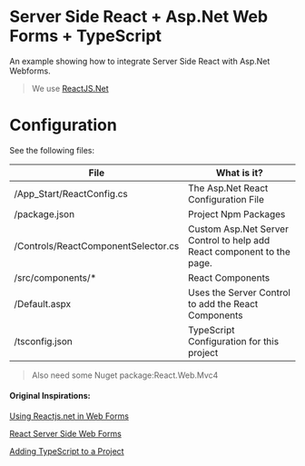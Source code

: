 ﻿# Server Side React + Asp.Net Web Forms + TypeScript
An example showing how to integrate Server Side React with Asp.Net Webforms.



> We use [ReactJS.Net](https://reactjs.net/)


# Configuration

See the following files:

File                                    |   What is it?           
---                                     |   ---              
/App_Start/ReactConfig.cs               |   The Asp.Net React Configuration File   
/package.json                           |   Project Npm Packages
/Controls/ReactComponentSelector.cs     |   Custom Asp.Net Server Control to help add React component to the page.
/src/components/*                       |   React Components
/Default.aspx                           |   Uses the Server Control to add the React Components
/tsconfig.json                          |   TypeScript Configuration for this project       

> Also need some Nuget package:React.Web.Mvc4



#### Original Inspirations:

[Using Reactjs.net in Web Forms](http://xabikos.com/2015/03/18/Using-Reactjs-net-in-Web-Forms/)

[React Server Side Web Forms](https://github.com/adamvaul/React-Server-Side-Web-Forms/tree/master/WebApplication1/WebApplication1)

[Adding TypeScript to a Project](https://reactjs.org/docs/static-type-checking.html#typescript)

 

